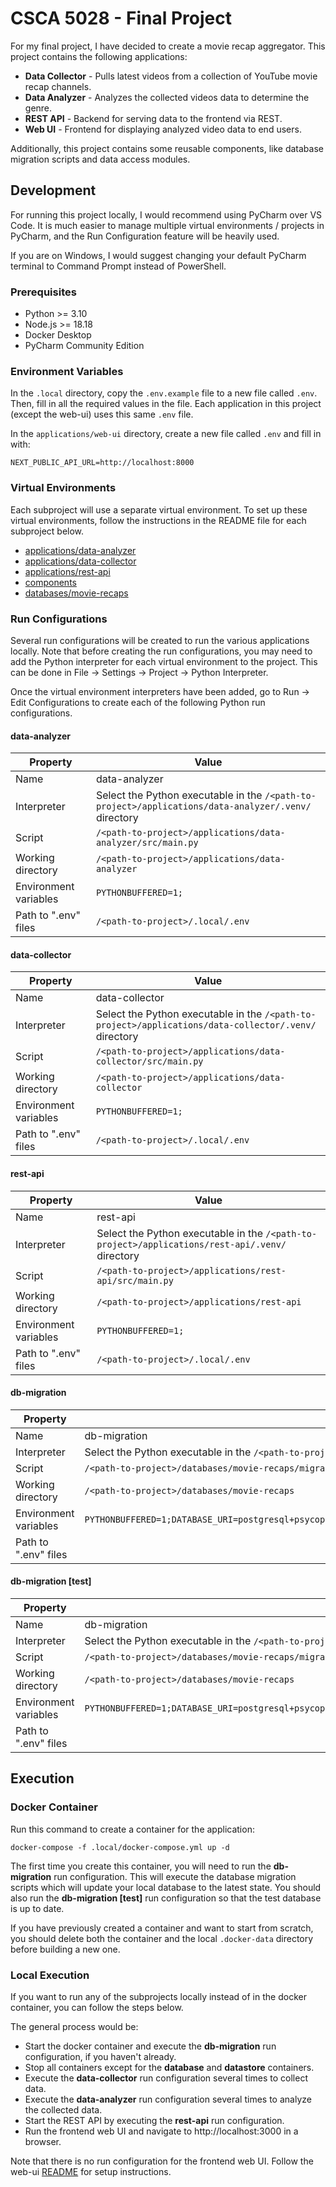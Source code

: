 # CSCA 5028 - Final Project

For my final project, I have decided to create a movie recap aggregator.
This project contains the following applications:

- **Data Collector** - Pulls latest videos from a collection of YouTube movie recap channels.
- **Data Analyzer** - Analyzes the collected videos data to determine the genre.
- **REST API** - Backend for serving data to the frontend via REST.
- **Web UI** - Frontend for displaying analyzed video data to end users.

Additionally, this project contains some reusable components, like database migration scripts and data access modules.

## Development

For running this project locally, I would recommend using PyCharm over VS Code. It is much easier to manage multiple 
virtual environments / projects in PyCharm, and the Run Configuration feature will be heavily used.

If you are on Windows, I would suggest changing your default PyCharm terminal to Command Prompt instead of PowerShell.

### Prerequisites

- Python >= 3.10
- Node.js >= 18.18
- Docker Desktop
- PyCharm Community Edition

### Environment Variables

In the `.local` directory, copy the `.env.example` file to a new file called `.env`.
Then, fill in all the required values in the file. 
Each application in this project (except the web-ui) uses this same `.env` file.

In the `applications/web-ui` directory, create a new file called `.env` and fill in with:
```
NEXT_PUBLIC_API_URL=http://localhost:8000
```

### Virtual Environments

Each subproject will use a separate virtual environment.
To set up these virtual environments, follow the instructions in the README file for each subproject below.

- [applications/data-analyzer](./applications/data-analyzer/README.md)
- [applications/data-collector](./applications/data-collector/README.md)
- [applications/rest-api](./applications/rest-api/README.md)
- [components](./components/README.md)
- [databases/movie-recaps](./databases/movie-recaps/README.md)

### Run Configurations

Several run configurations will be created to run the various applications locally. 
Note that before creating the run configurations, you may need to add the Python interpreter for each virtual
environment to the project. This can be done in File -> Settings -> Project -> Python Interpreter.

Once the virtual environment interpreters have been added, go to Run -> Edit Configurations to create each of
the following Python run configurations.

#### data-analyzer

| Property              | Value                                                                                                |
|-----------------------|------------------------------------------------------------------------------------------------------|
| Name                  | data-analyzer                                                                                        |
| Interpreter           | Select the Python executable in the `/<path-to-project>/applications/data-analyzer/.venv/` directory |
| Script                | `/<path-to-project>/applications/data-analyzer/src/main.py`                                          |
| Working directory     | `/<path-to-project>/applications/data-analyzer`                                                      |
| Environment variables | `PYTHONBUFFERED=1;`                                                                                  |
| Path to ".env" files  | `/<path-to-project>/.local/.env`                                                                     |

#### data-collector

| Property              | Value                                                                                                 |
|-----------------------|-------------------------------------------------------------------------------------------------------|
| Name                  | data-collector                                                                                        |
| Interpreter           | Select the Python executable in the `/<path-to-project>/applications/data-collector/.venv/` directory |
| Script                | `/<path-to-project>/applications/data-collector/src/main.py`                                          |
| Working directory     | `/<path-to-project>/applications/data-collector`                                                      |
| Environment variables | `PYTHONBUFFERED=1;`                                                                                   |
| Path to ".env" files  | `/<path-to-project>/.local/.env`                                                                      |

#### rest-api

| Property              | Value                                                                                           |
|-----------------------|-------------------------------------------------------------------------------------------------|
| Name                  | rest-api                                                                                        |
| Interpreter           | Select the Python executable in the `/<path-to-project>/applications/rest-api/.venv/` directory |
| Script                | `/<path-to-project>/applications/rest-api/src/main.py`                                          |
| Working directory     | `/<path-to-project>/applications/rest-api`                                                      |
| Environment variables | `PYTHONBUFFERED=1;`                                                                             |
| Path to ".env" files  | `/<path-to-project>/.local/.env`                                                                |

#### db-migration

| Property               | Value                                                                                                   |
|------------------------|---------------------------------------------------------------------------------------------------------|
| Name                   | db-migration                                                                                            |
| Interpreter            | Select the Python executable in the `/<path-to-project>/databases/movie-recaps/.venv/` directory        |
| Script                 | `/<path-to-project>/databases/movie-recaps/migrate.py`                                                  |
| Working directory      | `/<path-to-project>/databases/movie-recaps`                                                             |
| Environment variables  | `PYTHONBUFFERED=1;DATABASE_URI=postgresql+psycopg2://db_user:password@localhost:5432/movie_recaps_dev;` |
| Path to ".env" files   |                                                                                                         |

#### db-migration [test]

| Property               | Value                                                                                                    |
|------------------------|----------------------------------------------------------------------------------------------------------|
| Name                   | db-migration                                                                                             |
| Interpreter            | Select the Python executable in the `/<path-to-project>/databases/movie-recaps/.venv/` directory         |
| Script                 | `/<path-to-project>/databases/movie-recaps/migrate.py`                                                   |
| Working directory      | `/<path-to-project>/databases/movie-recaps`                                                              |
| Environment variables  | `PYTHONBUFFERED=1;DATABASE_URI=postgresql+psycopg2://db_user:password@localhost:5432/movie_recaps_test;` |
| Path to ".env" files   |                                                                                                          |

## Execution

### Docker Container

Run this command to create a container for the application:
```
docker-compose -f .local/docker-compose.yml up -d
```

The first time you create this container, you will need to run the **db-migration** run configuration.
This will execute the database migration scripts which will update your local database to the latest state.
You should also run the **db-migration [test]** run configuration so that the test database is up to date.

If you have previously created a container and want to start from scratch, you should delete both the container
and the local `.docker-data` directory before building a new one.

### Local Execution

If you want to run any of the subprojects locally instead of in the docker container, you can follow the steps below.

The general process would be:
- Start the docker container and execute the **db-migration** run configuration, if you haven't already.
- Stop all containers except for the **database** and **datastore** containers.
- Execute the **data-collector** run configuration several times to collect data.
- Execute the **data-analyzer** run configuration several times to analyze the collected data.
- Start the REST API by executing the **rest-api** run configuration.
- Run the frontend web UI and navigate to http://localhost:3000 in a browser.

Note that there is no run configuration for the frontend web UI. Follow the web-ui
[README](./applications/web-ui/README.md) for setup instructions.

